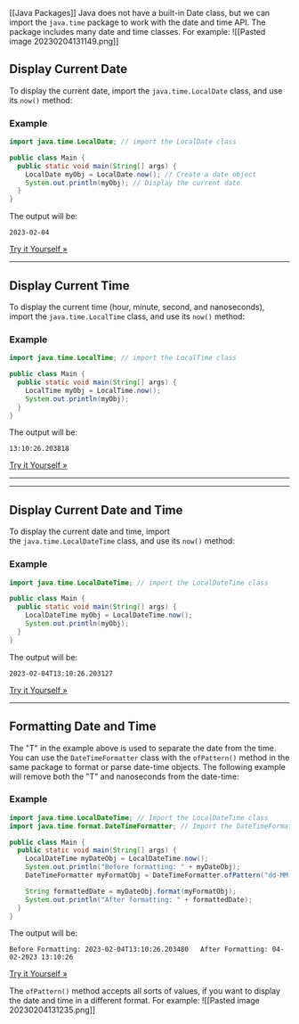 [[Java Packages]]
Java does not have a built-in Date class, but we can import the `java.time` package to work with the date and time API. The package includes many date and time classes. For example:
![[Pasted image 20230204131149.png]]
## Display Current Date

To display the current date, import the `java.time.LocalDate` class, and use its `now()` method:

### Example

```java
import java.time.LocalDate; // import the LocalDate class

public class Main {
  public static void main(String[] args) {
    LocalDate myObj = LocalDate.now(); // Create a date object
    System.out.println(myObj); // Display the current date
  }
}
```

The output will be:

`2023-02-04`

[Try it Yourself »](https://www.w3schools.com/java/tryjava.asp?filename=demo_date_localdate)

---

## Display Current Time

To display the current time (hour, minute, second, and nanoseconds), import the `java.time.LocalTime` class, and use its `now()` method:

### Example

```java
import java.time.LocalTime; // import the LocalTime class

public class Main {
  public static void main(String[] args) {
    LocalTime myObj = LocalTime.now();
    System.out.println(myObj);
  }
}
```

The output will be:

`13:10:26.203818`

[Try it Yourself »](https://www.w3schools.com/java/tryjava.asp?filename=demo_date_localtime)

---

---

## Display Current Date and Time

To display the current date and time, import the `java.time.LocalDateTime` class, and use its `now()` method:

### Example

```java
import java.time.LocalDateTime; // import the LocalDateTime class

public class Main {
  public static void main(String[] args) {
    LocalDateTime myObj = LocalDateTime.now();
    System.out.println(myObj);
  }
}
```

The output will be:

`2023-02-04T13:10:26.203127`

[Try it Yourself »](https://www.w3schools.com/java/tryjava.asp?filename=demo_date_localdatetime)

---

## Formatting Date and Time

The "T" in the example above is used to separate the date from the time. You can use the `DateTimeFormatter` class with the `ofPattern()` method in the same package to format or parse date-time objects. The following example will remove both the "T" and nanoseconds from the date-time:

### Example

```java
import java.time.LocalDateTime; // Import the LocalDateTime class
import java.time.format.DateTimeFormatter; // Import the DateTimeFormatter class

public class Main {
  public static void main(String[] args) {
    LocalDateTime myDateObj = LocalDateTime.now();
    System.out.println("Before formatting: " + myDateObj);
    DateTimeFormatter myFormatObj = DateTimeFormatter.ofPattern("dd-MM-yyyy HH:mm:ss");

    String formattedDate = myDateObj.format(myFormatObj);
    System.out.println("After formatting: " + formattedDate);
  }
}
```

The output will be:

`Before Formatting: 2023-02-04T13:10:26.203480   After Formatting: 04-02-2023 13:10:26`

[Try it Yourself »](https://www.w3schools.com/java/tryjava.asp?filename=demo_date_format)

The `ofPattern()` method accepts all sorts of values, if you want to display the date and time in a different format. For example:
![[Pasted image 20230204131235.png]]
